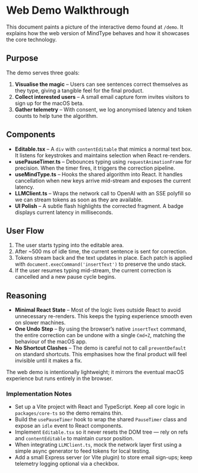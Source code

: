 # Web Demo Walkthrough

This document paints a picture of the interactive demo found at `/demo`. It explains how the web version of MindType behaves and how it showcases the core technology.

## Purpose

The demo serves three goals:
1. **Visualise the magic** – Users can see sentences correct themselves as they type, giving a tangible feel for the final product.
2. **Collect interested users** – A small email capture form invites visitors to sign up for the macOS beta.
3. **Gather telemetry** – With consent, we log anonymised latency and token counts to help tune the algorithm.

## Components

- **Editable.tsx** – A `div` with `contentEditable` that mimics a normal text box. It listens for keystrokes and maintains selection when React re-renders.
- **usePauseTimer.ts** – Debounces typing using `requestAnimationFrame` for precision. When the timer fires, it triggers the correction pipeline.
- **useMindType.ts** – Hooks the shared algorithm into React. It handles cancellation when new keys arrive mid-stream and exposes the current latency.
- **LLMClient.ts** – Wraps the network call to OpenAI with an SSE polyfill so we can stream tokens as soon as they are available.
- **UI Polish** – A subtle flash highlights the corrected fragment. A badge displays current latency in milliseconds.

## User Flow

1. The user starts typing into the editable area.
2. After ~500 ms of idle time, the current sentence is sent for correction.
3. Tokens stream back and the text updates in place. Each patch is applied with `document.execCommand('insertText')` to preserve the undo stack.
4. If the user resumes typing mid-stream, the current correction is cancelled and a new pause cycle begins.

## Reasoning

- **Minimal React State** – Most of the logic lives outside React to avoid unnecessary re-renders. This keeps the typing experience smooth even on slower machines.
- **One Undo Step** – By using the browser’s native `insertText` command, the entire correction can be undone with a single `Cmd+Z`, matching the behaviour of the macOS app.
- **No Shortcut Clashes** – The demo is careful not to call `preventDefault` on standard shortcuts. This emphasises how the final product will feel invisible until it makes a fix.

The web demo is intentionally lightweight; it mirrors the eventual macOS experience but runs entirely in the browser.

### Implementation Notes

- Set up a Vite project with React and TypeScript. Keep all core logic in `packages/core-ts` so the demo remains thin.
- Build the `usePauseTimer` hook to wrap the shared `PauseTimer` class and expose an `idle` event to React components.
- Implement `Editable.tsx` so it never resets the DOM tree — rely on refs and `contentEditable` to maintain cursor position.
- When integrating `LLMClient.ts`, mock the network layer first using a simple async generator to feed tokens for local testing.
- Add a small Express server (or Vite plugin) to store email sign-ups; keep telemetry logging optional via a checkbox.
